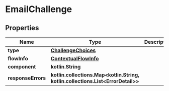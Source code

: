 
# EmailChallenge

## Properties
Name | Type | Description | Notes
------------ | ------------- | ------------- | -------------
**type** | [**ChallengeChoices**](ChallengeChoices.md) |  | 
**flowInfo** | [**ContextualFlowInfo**](ContextualFlowInfo.md) |  |  [optional]
**component** | **kotlin.String** |  |  [optional]
**responseErrors** | **kotlin.collections.Map&lt;kotlin.String, kotlin.collections.List&lt;ErrorDetail&gt;&gt;** |  |  [optional]



